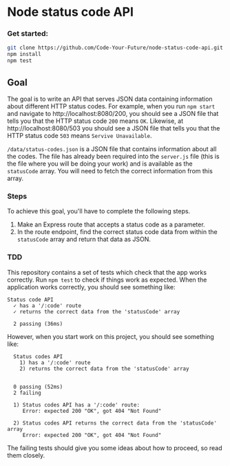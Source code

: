 # Node status code API

### Get started:

```bash
git clone https://github.com/Code-Your-Future/node-status-code-api.git
npm install
npm test
```

## Goal

The goal is to write an API that serves JSON data containing information about different HTTP status codes. For example, when you run `npm start` and navigate to http://localhost:8080/200, you should see a JSON file that tells you that the HTTP status code `200` means `OK`. Likewise, at http://localhost:8080/503 you should see a JSON file that tells you that the HTTP status code `503` means `Servive Unavailable`.

`/data/status-codes.json` is a JSON file that contains information about all the codes. The file has already been required into the `server.js` file (this is the file where you will be doing your work) and is available as the `statusCode` array. You will need to fetch the correct information from this array.

### Steps

To achieve this goal, you'll have to complete the following steps.

1. Make an Express route that accepts a status code as a parameter.
2. In the route endpoint, find the correct status code data from within the `statusCode` array and return that data as JSON.

### TDD

This repository contains a set of tests which check that the app works correctly. Run `npm test` to check if things work as expected. When the application works correctly, you should see something like:
```
Status code API
  ✓ has a '/:code' route
  ✓ returns the correct data from the 'statusCode' array

  2 passing (36ms)
```
However, when you start work on this project, you should see something like:
```
  Status codes API
    1) has a '/:code' route
    2) returns the correct data from the 'statusCode' array


  0 passing (52ms)
  2 failing
  
  1) Status codes API has a '/:code' route:
     Error: expected 200 "OK", got 404 "Not Found"
     
  2) Status codes API returns the correct data from the 'statusCode' array
     Error: expected 200 "OK", got 404 "Not Found"
```

The failing tests should give you some ideas about how to proceed, so read them closely.
